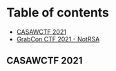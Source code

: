 # Table of contents

* [CASAWCTF 2021](README.md)
* [GrabCon CTF 2021 - NotRSA](grabcon-ctf-2021-notrsa.md)

## CASAWCTF 2021



